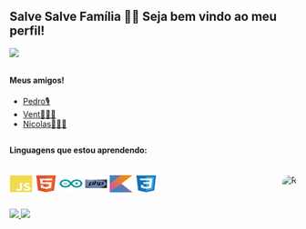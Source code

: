 ## Salve Salve Família ✌🏼 Seja bem vindo ao meu perfil!

<img src="https://p4.wallpaperbetter.com/wallpaper/369/371/676/panda-the-godfather-black-wallpaper-preview.jpg">

##

#### Meus amigos!

- <a href="https://github.com/pedrojesus44">Pedro🎙</a>
- <a href="https://github.com/LucasSouzaBorges">Vent🧛🏽‍♂️</a>
- <a href="https://github.com/miguelvent">Nicolas⛹🏿‍♀️</a>



##

#### Linguagens que estou aprendendo:

<div style="display: inline_block"><br>
<img align="center" alt="Js" height="30" width="40" src="https://raw.githubusercontent.com/devicons/devicon/master/icons/javascript/javascript-plain.svg">
<img align="center" alt="HTML" height="30" width="40" src="https://raw.githubusercontent.com/devicons/devicon/master/icons/html5/html5-original.svg">
<img align="center" alt="ardu" height="30" width="40" src="https://raw.githubusercontent.com/devicons/devicon/master/icons/arduino/arduino-original.svg">
<img align="center" alt="Php" height="30" width="40" src="https://raw.githubusercontent.com/devicons/devicon/master/icons/php/php-original.svg">
<img align="center" alt="Csharp" height="30" width="40" src="https://raw.githubusercontent.com/devicons/devicon/master/icons/kotlin/kotlin-original.svg">
<img align="center" alt="CSS" height="30" width="40" src="https://raw.githubusercontent.com/devicons/devicon/master/icons/css3/css3-original.svg">
<img align="right" alt="R" height="150" style="border-radius:50px;" src="https://c.tenor.com/vsSaFEFwBi8AAAAM/marvel-marvel-cinematic-universe.gif">
</div>

##

<div>
<a href="https://github.com/LucasSouzaBorges">
<img height="180em" src="https://github-readme-stats.vercel.app/api/top-langs/?username=LucasSouzaBorges&layout=compact&langs_count=7&theme=synthwave">
<img height="180em" src="https://github-readme-stats.vercel.app/api?username=LucasSouzaBorges&show_icons=true&theme=synthwave&include_all_commits=true&count_private=true">
</div>
